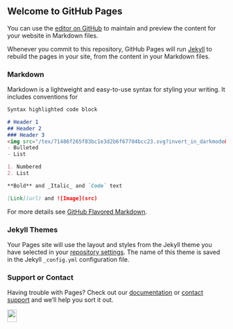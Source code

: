 ## Welcome to GitHub Pages

You can use the [editor on GitHub](https://github.com/AniketJoglekar/neutronstar.github.io/edit/master/README.md) to maintain and preview the content for your website in Markdown files.

Whenever you commit to this repository, GitHub Pages will run [Jekyll](https://jekyllrb.com/) to rebuild the pages in your site, from the content in your Markdown files.

### Markdown

Markdown is a lightweight and easy-to-use syntax for styling your writing. It includes conventions for

```markdown
Syntax highlighted code block

# Header 1
## Header 2
### Header 3
<img src="/tex/71486f265f83bc1e3d2b6f67704bcc23.svg?invert_in_darkmode&sanitize=true" align=middle width=21.91788224999999pt height=28.511366399999982pt/>
- Bulleted
- List

1. Numbered
2. List

**Bold** and _Italic_ and `Code` text

[Link](url) and ![Image](src)
```

For more details see [GitHub Flavored Markdown](https://guides.github.com/features/mastering-markdown/).

### Jekyll Themes

Your Pages site will use the layout and styles from the Jekyll theme you have selected in your [repository settings](https://github.com/AniketJoglekar/neutronstar.github.io/settings). The name of this theme is saved in the Jekyll `_config.yml` configuration file.

### Support or Contact

Having trouble with Pages? Check out our [documentation](https://help.github.com/categories/github-pages-basics/) or [contact support](https://github.com/contact) and we’ll help you sort it out.

<img src="/tex/eab32316a89e67b119a6611bc1b3bd21.svg?invert_in_darkmode&sanitize=true" align=middle width=21.91788224999999pt height=28.511366399999982pt/>

<p align="center"><img src="/tex/45e3cdb3ba6743a6afba6d1f682db836.svg?invert_in_darkmode&sanitize=true" align=middle width=368.96776619999997pt height=16.438356pt/></p>
